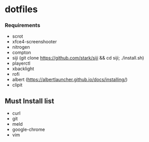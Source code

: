 # dotfiles
### Requirements
- scrot
- xfce4-screenshooter
- nitrogen
- compton
- siji (git clone https://github.com/stark/siji && cd siji; ./install.sh)
- playerctl
- xbacklight
- rofi
- albert (https://albertlauncher.github.io/docs/installing/)
- clipit

## Must Install list
- curl
- git
- meld
- google-chrome
- vim